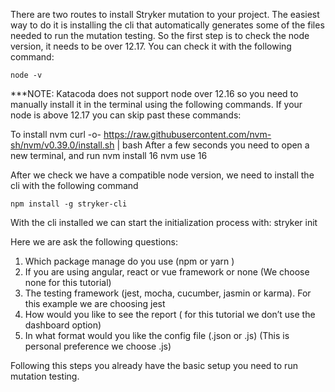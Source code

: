 There are two routes to install Stryker mutation to your project. The easiest way to do it is installing the cli that automatically generates some of the files needed to run the mutation testing. So the first step is to check the node version, it needs to be over 12.17. You can check it with the following command:

    node -v

***NOTE: Katacoda does not support node over 12.16 so you need to manually install it in the terminal using the following commands. If your node is above 12.17 you can skip past these commands:

To install nvm
	curl -o- https://raw.githubusercontent.com/nvm-sh/nvm/v0.39.0/install.sh | bash
After a few seconds you need to open a new terminal, and run
	nvm install 16
nvm use 16 


After we check we have a compatible node version, we need to install the cli with the following command

    npm install -g stryker-cli

With the cli installed we can start the initialization process with:
stryker init

Here we are ask the following questions:

<ol>
  <li>
    Which package manage do you use (npm or yarn )
  </li>
  <li>
    If you are using angular, react or vue framework or none (We choose none for this tutorial)
  </li>
  <li>
    The testing framework (jest, mocha, cucumber, jasmin or karma). For this example we are choosing jest
  </li>
  <li>
    How would you like to see the report ( for this tutorial we don’t use the dashboard option)
  </li>

  <li>
   In what format would you like the config file (.json or .js) (This is personal preference we choose .js)
  </li>

</ol>  

Following this steps you already have the basic setup you need to run mutation testing.
